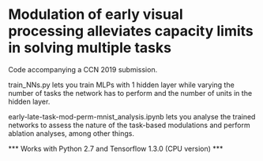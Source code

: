 # Modulation of early visual processing alleviates capacity limits in solving multiple tasks

Code accompanying a CCN 2019 submission.

train_NNs.py lets you train MLPs with 1 hidden layer while varying the number of tasks the network has to perform and the number of units in the hidden layer.

early-late-task-mod-perm-mnist_analysis.ipynb lets you analyse the trained networks to assess the nature of the task-based modulations and perform ablation analyses, among other things.

*** Works with Python 2.7 and Tensorflow 1.3.0 (CPU version) ***
